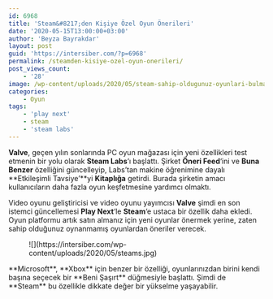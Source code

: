 ```yaml
---
id: 6968
title: 'Steam&#8217;den Kişiye Özel Oyun Önerileri'
date: '2020-05-15T13:00:00+03:00'
author: 'Beyza Bayrakdar'
layout: post
guid: 'https://intersiber.com/?p=6968'
permalink: /steamden-kisiye-ozel-oyun-onerileri/
post_views_count:
    - '28'
image: /wp-content/uploads/2020/05/steam-sahip-oldugunuz-oyunlari-bulmak-icin-ai-kullaniyor.jpg
categories:
    - Oyun
tags:
    - 'play next'
    - steam
    - 'steam labs'
---
```


**Valve**, geçen yılın sonlarında PC oyun mağazası için yeni özellikleri test etmenin bir yolu olarak **Steam Labs**‘ı başlattı. Şirket **Öneri Feed**‘ini ve **Buna Benzer** özelliğini güncelleyip, Labs’tan makine öğrenimine dayalı **Etkileşimli Tavsiye’**yi **Kitaplığa** getirdi. Burada şirketin amacı kullanıcıların daha fazla oyun keşfetmesine yardımcı olmaktı.

Video oyunu geliştiricisi ve video oyunu yayımcısı **Valve** şimdi en son istemci güncellemesi **Play Next**‘le **Steam**‘e ustaca bir özellik daha ekledi. Oyun platformu artık satın almanız için yeni oyunlar önermek yerine, zaten sahip olduğunuz oynanmamış oyunlardan öneriler verecek.

<figure class="wp-block-image size-large">![](https://intersiber.com/wp-content/uploads/2020/05/steams.jpg)</figure>**Microsoft**, **Xbox** için benzer bir özelliği, oyunlarınızdan birini kendi başına seçecek bir **Beni Şaşırt** düğmesiyle başlattı. Şimdi de **Steam** bu özellikle dikkate değer bir yükselme yaşayabilir.